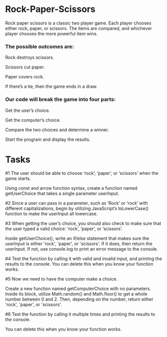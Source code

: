 # Rock-Paper-Scissors

Rock paper scissors is a classic two player game. Each player chooses either rock, paper, or scissors. The items are compared, and whichever player chooses the more powerful item wins.

### The possible outcomes are:

Rock destroys scissors.

Scissors cut paper.

Paper covers rock.

If there’s a tie, then the game ends in a draw.


### Our code will break the game into four parts:

Get the user’s choice.

Get the computer’s choice.

Compare the two choices and determine a winner.

Start the program and display the results.

# Tasks

#1 The user should be able to choose ‘rock’, ‘paper’, or ‘scissors’ when the game starts.

Using const and arrow function syntax, create a function named getUserChoice that takes a single parameter userInput.

#2 Since a user can pass in a parameter, such as ‘Rock’ or ‘rock’ with different capitalizations, begin by utilizing JavaScript’s toLowerCase() function to make the userInput all lowercase.

#3 When getting the user’s choice, you should also check to make sure that the user typed a valid choice: ‘rock’, ‘paper’, or ‘scissors’.

Inside getUserChoice(), write an if/else statement that makes sure the userInput is either 'rock', 'paper', or 'scissors'. If it does, then return the userInput. If not, use console.log to print an error message to the console.

#4 Test the function by calling it with valid and invalid input, and printing the results to the console.
You can delete this when you know your function works.

#5 Now we need to have the computer make a choice.

Create a new function named getComputerChoice with no parameters. Inside its block, utilize Math.random() and Math.floor() to get a whole number between 0 and 2. Then, depending on the number, return either 'rock', 'paper', or 'scissors'.

#6 Test the function by calling it multiple times and printing the results to the console.

You can delete this when you know your function works.
